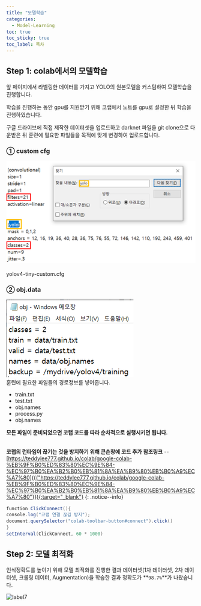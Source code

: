 ```yaml
---
title: "모델학습"
categories:
  - Model-Learning
toc: true
toc_sticky: true
toc_label: 목차
---
```


## Step 1: colab에서의 모델학습
앞 페이지에서 라벨링한 데이터를 가지고 YOLO의 원본모델을 커스텀하여 모델학습을 진행합니다.  

학습을 진행하는 동안 gpu를 지원받기 위해 코랩에서 노트를 gpu로 설정한 뒤 학습을 진행하였습니다. 

구글 드라이브에 직접 제작한 데이터셋을 업로드하고 darknet 파일을 git clone으로 다운받은 뒤 훈련에 필요한 파일들을 목적에 맞게 변경하여 업로드합니다.

### ① custom cfg

![label5](/assets/images/label5.png)  
<br>
yolov4-tiny-custom.cfg<br>

### ② obj.data
![label6](/assets/images/label6.png)  
훈련에 필요한 파일들의 경로정보를 넣어줍니다.
- train.txt
- test.txt
- obj.names
- process.py
- obj.names

**모든 파일이 준비되었으면 코랩 코드를 따라 순차적으로 실행시키면 됩니다.**

<br>**코랩의 런타임이 끊기는 것을 방지하기 위해 콘손창에 코드 추가**   **참조링크**
-- [https://teddylee777.github.io/colab/google-colab-%EB%9F%B0%ED%83%80%EC%9E%84-%EC%97%B0%EA%B2%B0%EB%81%8A%EA%B9%80%EB%B0%A9%EC%A7%80]({{"https://teddylee777.github.io/colab/google-colab-%EB%9F%B0%ED%83%80%EC%9E%84-%EC%97%B0%EA%B2%B0%EB%81%8A%EA%B9%80%EB%B0%A9%EC%A7%80"}}){:target="_blank"}
{: .notice--info}

```java
function ClickConnect(){
console.log("코랩 연결 끊김 방지");
document.querySelector("colab-toolbar-button#connect").click()
}
setInterval(ClickConnect, 60 * 1000)
````

## Step 2: 모델 최적화
인식정확도를 높이기 위해 모델 최적화를 진행한 결과 데이터셋(1차 데이터셋, 2차 데이터셋, 크롤링 데이터, Augmentation)을 학습한 결과 정확도가 **`98.7%`**가 나왔습니다.

![label7](/assets/images/label7.png) 
